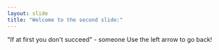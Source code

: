 ```yaml
---
layout: slide
title: "Welcome to the second slide:"
---
```

"If at first you don't succeed" - someone
Use the left arrow to go back!
